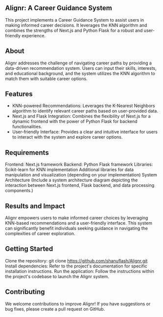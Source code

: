 ## Alignr: A Career Guidance System
This project implements a Career Guidance System to assist users in making informed career decisions. It leverages the KNN algorithm and combines the strengths of Next.js and Python Flask for a robust and user-friendly experience.

## About
Alignr addresses the challenge of navigating career paths by providing a data-driven recommendation system. Users can input their skills, interests, and educational background, and the system utilizes the KNN algorithm to match them with suitable career options.

## Features
- KNN-powered Recommendations: Leverages the K-Nearest Neighbors algorithm to identify relevant career paths based on user-provided data.
- Next.js and Flask Integration: Combines the flexibility of Next.js for a dynamic frontend with the power of Python Flask for backend functionalities.
- User-friendly Interface: Provides a clear and intuitive interface for users to interact with the system and explore career options.

## Requirements
Frontend: Next.js framework
Backend: Python Flask framework
Libraries:
Scikit-learn for KNN implementation
Additional libraries for data manipulation and visualization (depending on your implementation)
System Architecture
(Include a system architecture diagram depicting the interaction between Next.js frontend, Flask backend, and data processing components.)

## Results and Impact
Alignr empowers users to make informed career choices by leveraging KNN-based recommendations and a user-friendly interface. This system can significantly benefit individuals seeking guidance in navigating the complexities of career exploration.

## Getting Started
Clone the repository: git clone https://github.com/shanuflash/Alignr.git
Install dependencies: Refer to the project's documentation for specific installation instructions.
Run the application: Follow the instructions within the project's codebase to launch the Alignr system.

## Contributing
We welcome contributions to improve Alignr! If you have suggestions or bug fixes, please create a pull request on GitHub.
